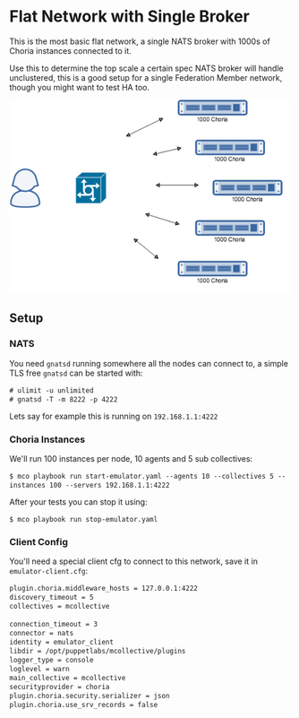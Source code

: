 # Flat Network with Single Broker

This is the most basic flat network, a single NATS broker with 1000s of Choria instances connected to it.

Use this to determine the top scale a certain spec NATS broker will handle unclustered, this is a good setup for a single Federation Member network, though you might want to test HA too.

![flat network](scenario_flat.png)

## Setup

### NATS

You need `gnatsd` running somewhere all the nodes can connect to, a simple TLS free `gnatsd` can be started with:

```
# ulimit -u unlimited
# gnatsd -T -m 8222 -p 4222
```

Lets say for example this is running on `192.168.1.1:4222`

### Choria Instances

We'll run 100 instances per node, 10 agents and 5 sub collectives:

```
$ mco playbook run start-emulator.yaml --agents 10 --collectives 5 --instances 100 --servers 192.168.1.1:4222
```

After your tests you can stop it using:

```
$ mco playbook run stop-emulator.yaml
```

### Client Config

You'll need a special client cfg to connect to this network, save it in `emulator-client.cfg`:

```
plugin.choria.middleware_hosts = 127.0.0.1:4222
discovery_timeout = 5
collectives = mcollective

connection_timeout = 3
connector = nats
identity = emulator_client
libdir = /opt/puppetlabs/mcollective/plugins
logger_type = console
loglevel = warn
main_collective = mcollective
securityprovider = choria
plugin.choria.security.serializer = json
plugin.choria.use_srv_records = false
```
